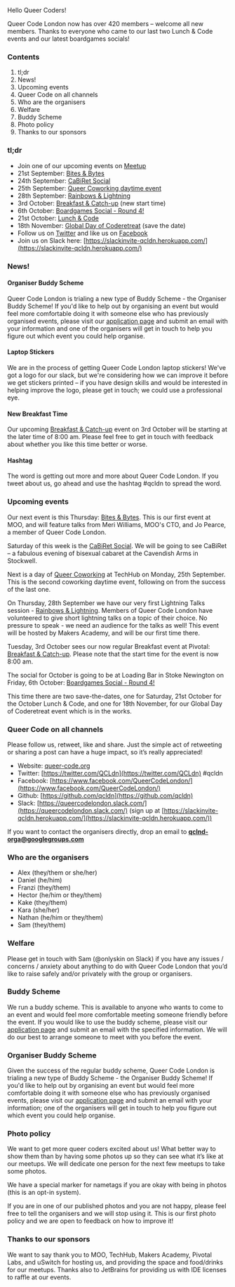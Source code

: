 Hello Queer Coders!

Queer Code London now has over 420  members – welcome all new members. Thanks to everyone who came to our last two Lunch & Code events and our latest boardgames socials!

### Contents
 1. tl;dr
 2. News!
 3. Upcoming events
 4. Queer Code on all channels
 5. Who are the organisers
 6. Welfare
 7. Buddy Scheme
 8. Photo policy
 9. Thanks to our sponsors

### tl;dr
- Join one of our upcoming events on [Meetup](https://www.meetup.com/Queer-Code-London/)
 - 21st September: [Bites & Bytes](https://www.meetup.com/Queer-Code-London/events/243311367/)
 - 24th September: [CaBiRet Social](https://www.meetup.com/Queer-Code-London/events/242486979/)
 - 25th September: [Queer Coworking daytime event](https://www.meetup.com/Queer-Code-London/events/242432941/)
 - 28th September: [Rainbows & Lightning](https://www.meetup.com/Queer-Code-London/events/242437220/)
 - 3rd October: [Breakfast & Catch-up](https://www.meetup.com/Queer-Code-London/events/243064216/) (new start time)
 - 6th October: [Boardgames Social - Round 4!](https://www.meetup.com/Queer-Code-London/events/243398142/)
 - 21st October: [Lunch & Code](https://www.meetup.com/Queer-Code-London/events/241463339/)
 - 18th November: [Global Day of Coderetreat](http://coderetreat.org/) (save the date)
- Follow us on [Twitter](https://twitter.com/QCLdn) and like us on [Facebook­](https://www.facebook.com/QueerCodeLondon/)
- Join us on Slack­ here: [https://slackinvite-qcldn.herokuapp.com/](https://slackinvite-qcldn.herokuapp.com/)

### News!

#### Organiser Buddy Scheme

Queer Code London is trialing a new type of Buddy Scheme - the Organiser Buddy Scheme! If you'd like to help out by organising an event but
would feel more comfortable doing it with someone else who has previously organised events, please visit our [application page](https://github.com/qcldn/docs/blob/master/organiser_buddy.md)
and submit an email with your information and one of the organisers will get in touch to help you figure out which event you could help organise.

#### Laptop Stickers

We are in the process of getting Queer Code London laptop stickers! We've got a logo for our slack, but we're considering how we can improve it before we get stickers printed – if you have
design skills and would be interested in helping improve the logo, please get in touch; we could use a professional eye.

#### New Breakfast Time

Our upcoming [Breakfast & Catch-up](https://www.meetup.com/Queer-Code-London/events/243064216/) event on 3rd October will be starting at the later time of 8:00 am. Please feel free
to get in touch with feedback about whether you like this time better or worse.

#### Hashtag

The word is getting out more and more about Queer Code London. If you tweet about us, go ahead and use the hashtag #qcldn to spread the word.

### Upcoming events

Our next event is this Thursday: [Bites & Bytes](https://www.meetup.com/Queer-Code-London/events/243311367/). This is our first event at MOO, and will feature 
talks from Meri Williams, MOO's CTO, and Jo Pearce, a member of Queer Code London.

Saturday of this week is the [CaBiRet Social](https://www.meetup.com/Queer-Code-London/events/242486979/). We will be going to see CaBiRet – a fabulous evening of bisexual cabaret at the Cavendish Arms in Stockwell.

Next is a day of [Queer Coworking](https://www.meetup.com/Queer-Code-London/events/242432941/) at TechHub on Monday, 25th September. This is the second coworking daytime event, following on from the success of the last one.

On Thursday, 28th September we have our very first Lightning Talks session - [Rainbows & Lightning](https://www.meetup.com/Queer-Code-London/events/242437220/). Members of Queer Code London have
volunteered to give short lightning talks on a topic of their choice. No pressure to speak - we need an audience for the talks as well! This event will be hosted by Makers Academy, and will be our
first time there.

Tuesday, 3rd October sees our now regular Breakfast event at Pivotal: [Breakfast & Catch-up](https://www.meetup.com/Queer-Code-London/events/243064216/). Please note that the start time for the event
is now 8:00 am.

The social for October is going to be at Loading Bar in Stoke Newington on Friday, 6th October: [Boardgames Social - Round 4!](https://www.meetup.com/Queer-Code-London/events/243398142/)

This time there are two save-the-dates, one for Saturday, 21st October for the October Lunch & Code, and one for 18th November, for our Global Day of Coderetreat event which is in the works.

### Queer Code on all channels

Please follow us, retweet, like and share. Just the simple act of retweeting or sharing a post can have a huge impact, so it’s really appreciated!

- Website: [queer-code.org­](http://queer-code.org/)
- Twitter: [https://twitter.com/QCLdn­](https://twitter.com/QCLdn) #qcldn
- Facebook: [https://www.facebook.com/QueerCodeLondon/­](https://www.facebook.com/QueerCodeLondon/)
- Github: [https://github.com/qcldn­](https://github.com/qcldn)
- Slack: [https://queercodelondon.slack.com/­](https://queercodelondon.slack.com/) (sign up at [https://slackinvite-qcldn.herokuapp.com/­](https://slackinvite-qcldn.herokuapp.com/))

If you want to contact the organisers directly, drop an email to **qclnd-orga@googlegroups.com**

### Who are the organisers

- Alex (they/them or she/her)
- Daniel (he/him)
- Franzi (they/them)
- Hector (he/him or they/them)
- Kake (they/them)
- Kara (she/her)
- Nathan (he/him or they/them)
- Sam (they/them)

### Welfare

Please get in touch with Sam (@onlyskin on Slack) if you have any issues / concerns / anxiety about anything to do with Queer Code London that you’d like to raise safely and/or privately with the group or organisers.

### Buddy Scheme

We run a buddy scheme. This is available to anyone who wants to come to an event and would feel more comfortable meeting someone friendly before the event. If you would like to use the buddy scheme, please visit our [application page](https://github.com/qcldn/docs/blob/master/buddy.md) and submit an email with the specified information. We will do our best to arrange someone to meet with you before the event.

### Organiser Buddy Scheme

Given the success of the regular buddy scheme, Queer Code London is trialing a new type of Buddy Scheme - the Organiser Buddy Scheme! If you'd like to help out by organising an event but
would feel more comfortable doing it with someone else who has previously organised events, please visit our [application page](https://github.com/qcldn/docs/blob/master/organiser_buddy.md)
and submit an email with your information; one of the organisers will get in touch to help you figure out which event you could help organise.

### Photo policy

We want to get more queer coders excited about us! What better way to show them than by having some photos up so they can see what it’s like at our meetups. We will dedicate one person for the next few meetups to take some photos.

We have a special marker for nametags if you are okay with being in photos (this is an opt-in system).

If you are in one of our published photos and you are not happy, please feel free to tell the organisers and we will stop using it. This is our first photo policy and we are open to feedback on how to improve it!

### Thanks to our sponsors

We want to say thank you to MOO, TechHub, Makers Academy, Pivotal Labs, and uSwitch for hosting us, and providing the space and food/drinks for our meetups.
Thanks also to JetBrains for providing us with IDE licenses to raffle at our events.

